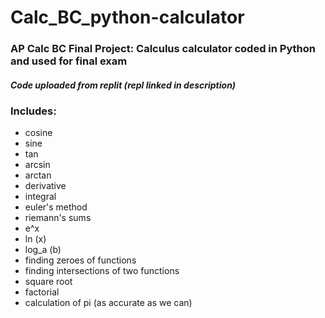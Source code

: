 # Calc_BC_python-calculator
### AP Calc BC Final Project: Calculus calculator coded in Python and used for final exam
##### Code uploaded from replit (repl linked in description)  
### Includes:
* cosine
* sine
* tan
* arcsin
* arctan
* derivative
* integral
* euler's method
* riemann's sums
* e^x
* ln (x)
* log_a (b)
* finding zeroes of functions
* finding intersections of two functions
* square root
* factorial
* calculation of pi (as accurate as we can)
